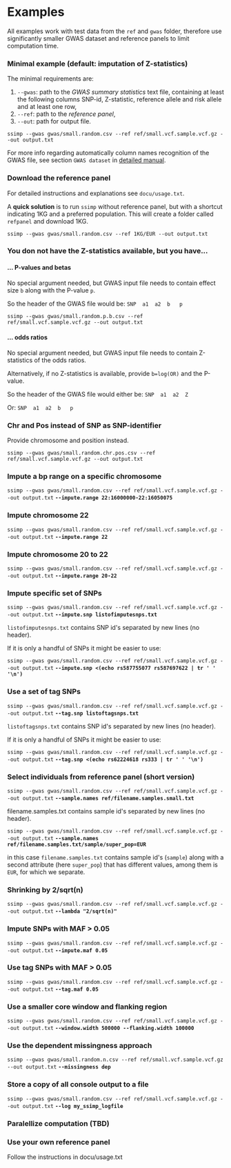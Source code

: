 [//]: ==================================
# Examples
[//]: ==================================

All examples work with test data from the `ref` and `gwas` folder, therefore use significantly smaller GWAS dataset and reference panels to limit computation time. 

### Minimal example (default: imputation of Z-statistics)
[//]: -------------------------------
The minimal requirements are:
1. `--gwas`: path to the *GWAS summary statistics* text file, containing at least the following columns SNP-id, Z-statistic, reference allele and risk allele and at least one row, 
2. `--ref`: path to the *reference panel*,
3. `--out`: path for output file.

`ssimp --gwas gwas/small.random.csv --ref ref/small.vcf.sample.vcf.gz --out output.txt`

For more info regarding automatically column names recognition of the GWAS file, see section `GWAS dataset` in [detailed manual](https://github.com/sinarueeger/ssimp_software/blob/master/docu/manual.md).


### Download the reference panel
[//]: -------------------------------

For detailed instructions and explanations see `docu/usage.txt`. 

A **quick solution** is to run `ssimp` without reference panel, but with a shortcut indicating 1KG and a preferred population. This will create a folder called `refpanel` and download 1KG.

`ssimp --gwas gwas/small.random.csv --ref 1KG/EUR --out output.txt`


### You don not have the Z-statistics available, but you have...
[//]: -------------------------------

#### ... P-values and betas
No special argument needed, but GWAS input file needs to contain effect size `b` along with the P-value `p`. 

So the header of the GWAS file would be: `SNP  a1  a2  b   p`

`ssimp --gwas gwas/small.random.p.b.csv --ref ref/small.vcf.sample.vcf.gz --out output.txt`


#### ... odds ratios
No special argument needed, but GWAS input file needs to contain Z-statistics of the odds ratios. 

Alternatively, if no Z-statistics is available, provide `b=log(OR)` and the P-value.

So the header of the GWAS file would either be: `SNP  a1  a2  Z`

Or: `SNP  a1  a2  b   p`


### Chr and Pos instead of SNP as SNP-identifier
[//]: -------------------------------
Provide chromosome and position instead.

`ssimp --gwas gwas/small.random.chr.pos.csv --ref ref/small.vcf.sample.vcf.gz --out output.txt`


### Impute a bp range on a specific chromosome
[//]: -------------------------------

`ssimp --gwas gwas/small.random.csv --ref ref/small.vcf.sample.vcf.gz --out output.txt` **`--impute.range 22:16000000-22:16050075`**


### Impute chromosome 22
[//]: -------------------------------

`ssimp --gwas gwas/small.random.csv --ref ref/small.vcf.sample.vcf.gz --out output.txt` **`--impute.range 22`**


### Impute chromosome 20 to 22
[//]: -------------------------------

`ssimp --gwas gwas/small.random.csv --ref ref/small.vcf.sample.vcf.gz --out output.txt` **`--impute.range 20-22`**


### Impute specific set of SNPs
[//]: -------------------------------

`ssimp --gwas gwas/small.random.csv --ref ref/small.vcf.sample.vcf.gz --out output.txt` **`--impute.snp listofimputesnps.txt`**

`listofimputesnps.txt` contains SNP id's separated by new lines (no header).

If it is only a handful of SNPs it might be easier to use:

`ssimp --gwas gwas/small.random.csv --ref ref/small.vcf.sample.vcf.gz --out output.txt` **`--impute.snp <(echo rs587755077 rs587697622 | tr ' ' '\n')`**


### Use a set of tag SNPs
[//]: -------------------------------

`ssimp --gwas gwas/small.random.csv --ref ref/small.vcf.sample.vcf.gz --out output.txt` **`--tag.snp listoftagsnps.txt`**

`listoftagsnps.txt` contains SNP id's separated by new lines (no header).

If it is only a handful of SNPs it might be easier to use:

`ssimp --gwas gwas/small.random.csv --ref ref/small.vcf.sample.vcf.gz --out output.txt` **`--tag.snp <(echo rs62224618 rs333 | tr ' ' '\n')`**


### Select individuals from reference panel (short version)
[//]: -------------------------------

`ssimp --gwas gwas/small.random.csv --ref ref/small.vcf.sample.vcf.gz --out output.txt` **`--sample.names ref/filename.samples.small.txt`**

filename.samples.txt contains sample id's separated by new lines (no header). 

`ssimp --gwas gwas/small.random.csv --ref ref/small.vcf.sample.vcf.gz --out output.txt` **`--sample.names ref/filename.samples.txt/sample/super_pop=EUR`**

in this case `filename.samples.txt` contains sample id's (`sample`) along with a second attribute (here `super_pop`) that has different values, among them is `EUR`, for which we separate. 


### Shrinking by 2/sqrt(n)
[//]: -------------------------------

`ssimp --gwas gwas/small.random.csv --ref ref/small.vcf.sample.vcf.gz --out output.txt` **`--lambda "2/sqrt(n)"`**


### Impute SNPs with MAF > 0.05
[//]: -------------------------------

`ssimp --gwas gwas/small.random.csv --ref ref/small.vcf.sample.vcf.gz --out output.txt` **`--impute.maf 0.05`**


### Use tag SNPs with MAF > 0.05
[//]: -------------------------------

`ssimp --gwas gwas/small.random.csv --ref ref/small.vcf.sample.vcf.gz --out output.txt` **`--tag.maf 0.05`**


### Use a smaller core window and flanking region
[//]: -------------------------------

`ssimp --gwas gwas/small.random.csv --ref ref/small.vcf.sample.vcf.gz --out output.txt` **`--window.width 500000 --flanking.width 100000`**


### Use the dependent missingness approach
[//]: -------------------------------

`ssimp --gwas gwas/small.random.n.csv --ref ref/small.vcf.sample.vcf.gz --out output.txt` **`--missingness dep`**


### Store a copy of all console output to a file
[//]: -------------------------------

`ssimp --gwas gwas/small.random.csv --ref ref/small.vcf.sample.vcf.gz --out output.txt` **`--log my_ssimp_logfile`**


### Paralellize computation (TBD)
[//]: -------------------------------


### Use your own reference panel
[//]: -------------------------------
Follow the instructions in docu/usage.txt
